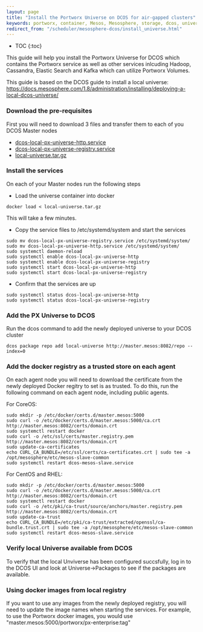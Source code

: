 ```yaml
---
layout: page
title: "Install the Portworx Universe on DCOS for air-gapped clusters"
keywords: portworx, container, Mesos, Mesosphere, storage, dcos, universe
redirect_from: "/scheduler/mesosphere-dcos/install_universe.html"
---
```


* TOC
{:toc}

This guide will help you install the Portworx Universe for DCOS which contains the Portworx service as well as other services
inlcuding Hadoop, Cassandra, Elastic Search and Kafka which can utilize Portworx Volumes.

This guide is based on the DCOS guide to install a local universe: https://docs.mesosphere.com/1.8/administration/installing/deploying-a-local-dcos-universe/

### Download the pre-requisites
First you will need to download 3 files and transfer them to each of you DCOS Master nodes
* [dcos-local-px-universe-http.service](https://raw.githubusercontent.com/portworx/universe/version-3.x-px/docker/local-universe/dcos-local-px-universe-http.service)
* [dcos-local-px-universe-registry.service](https://raw.githubusercontent.com/portworx/universe/version-3.x-px/docker/local-universe/dcos-local-px-universe-registry.service)
* [local-universe.tar.gz](https://px-dcos.s3.amazonaws.com/local-universe_1.10_01082017.tar.gz)

### Install the services
On each of your Master nodes run the following steps

* Load the universe container into docker
```
docker load < local-universe.tar.gz
```
This will take a few minutes.

* Copy the service files to /etc/systemd/system and start the services
```
sudo mv dcos-local-px-universe-registry.service /etc/systemd/system/
sudo mv dcos-local-px-universe-http.service /etc/systemd/system/
sudo systemctl daemon-reload
sudo systemctl enable dcos-local-px-universe-http
sudo systemctl enable dcos-local-px-universe-registry
sudo systemctl start dcos-local-px-universe-http     
sudo systemctl start dcos-local-px-universe-registry
```

* Confirm that the services are up
```
sudo systemctl status dcos-local-px-universe-http
sudo systemctl status dcos-local-px-universe-registry
```

### Add the PX Universe to DCOS

Run the dcos command to add the newly deployed universe to your DCOS cluster

```
dcos package repo add local-universe http://master.mesos:8082/repo --index=0
```

### Add the docker registry as a trusted store on each agent

On each agent node you will need to download the certificate from the newly deployed Docker regitry to set is as trusted.
To do this, run the following command on each agent node, including public agents.

For CoreOS:
```
sudo mkdir -p /etc/docker/certs.d/master.mesos:5000
sudo curl -o /etc/docker/certs.d/master.mesos:5000/ca.crt http://master.mesos:8082/certs/domain.crt
sudo systemctl restart docker
sudo curl -o /etc/ssl/certs/master.registry.pem http://master.mesos:8082/certs/domain.crt
sudo update-ca-certificates
echo CURL_CA_BUNDLE=/etc/ssl/certs/ca-certificates.crt | sudo tee -a /opt/mesosphere/etc/mesos-slave-common
sudo systemctl restart dcos-mesos-slave.service
```

For CentOS and RHEL:
```
sudo mkdir -p /etc/docker/certs.d/master.mesos:5000
sudo curl -o /etc/docker/certs.d/master.mesos:5000/ca.crt http://master.mesos:8082/certs/domain.crt
sudo systemctl restart docker
sudo curl -o /etc/pki/ca-trust/source/anchors/master.registry.pem http://master.mesos:8082/certs/domain.crt
sudo update-ca-trust
echo CURL_CA_BUNDLE=/etc/pki/ca-trust/extracted/openssl/ca-bundle.trust.crt | sudo tee -a /opt/mesosphere/etc/mesos-slave-common
sudo systemctl restart dcos-mesos-slave.service
```

### Verify local Universe available from DCOS

To verify that the local Unviverse has been configured succsfully, log in to the DCOS UI and look at Universe->Packages to
see if the packages are available.

### Using docker images from local registry

If you want to use any images from the newly deployed registry, you will need to update the image names when starting the
services. For example, to use the Portworx docker images, you would use "master.mesos:5000/portworx/px-enterprise:tag"
